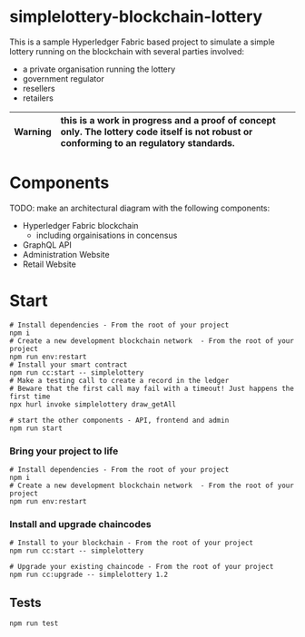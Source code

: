 # simplelottery-blockchain-lottery

This is a sample Hyperledger Fabric based project to simulate a simple lottery running on the blockchain with several parties involved:

- a private organisation running the lottery
- government regulator
- resellers
- retailers

| **Warning** | this is a work in progress and a proof of concept only. The lottery code itself is not robust or conforming to an regulatory standards. |
| ----------- | :-------------------------------------------------------------------------------------------------------------------------------------- |


# Components

TODO: make an architectural diagram with the following components:

- Hyperledger Fabric blockchain
  - including orgainisations in concensus
- GraphQL API
- Administration Website
- Retail Website

# Start

```
# Install dependencies - From the root of your project
npm i
# Create a new development blockchain network  - From the root of your project
npm run env:restart
# Install your smart contract
npm run cc:start -- simplelottery
# Make a testing call to create a record in the ledger
# Beware that the first call may fail with a timeout! Just happens the first time
npx hurl invoke simplelottery draw_getAll

# start the other components - API, frontend and admin
npm run start
```

### Bring your project to life

```
# Install dependencies - From the root of your project
npm i
# Create a new development blockchain network  - From the root of your project
npm run env:restart
```

### Install and upgrade chaincodes

```
# Install to your blockchain - From the root of your project
npm run cc:start -- simplelottery

# Upgrade your existing chaincode - From the root of your project
npm run cc:upgrade -- simplelottery 1.2
```

## Tests

```
npm run test
```
